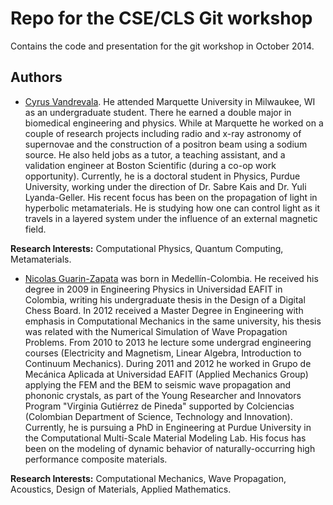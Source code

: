 Repo for the CSE/CLS Git workshop
==================================

Contains the code and presentation for the git workshop in October 2014.


## Authors
- [Cyrus Vandrevala](http://cyrusvandrevala.com/). He attended Marquette University in Milwaukee, WI as an undergraduate student. There he earned a double major in biomedical engineering and physics. While at Marquette he worked on a couple of research projects including radio and x-ray astronomy of supernovae and the construction of a positron beam using a sodium source. He also held jobs as a tutor, a teaching assistant, and a validation engineer at Boston Scientific (during a co-op work opportunity). Currently, he is a doctoral student in Physics, Purdue University, working under the direction of Dr. Sabre Kais and Dr. Yuli Lyanda-Geller. His recent focus has been on the propagation of light in hyperbolic metamaterials. He is studying how one can control light as it travels in a layered system under the influence of an external magnetic field.

**Research Interests:** Computational Physics, Quantum Computing, Metamaterials.

- [Nicolas Guarin-Zapata](https://sites.google.com/site/nicolasguarinz/) was born in Medellín-Colombia. He received his degree in 2009 in Engineering Physics in Universidad EAFIT in Colombia, writing his undergraduate thesis in the Design of a Digital Chess Board.  In 2012 received a Master Degree in Engineering with emphasis in Computational Mechanics in the same university, his thesis was related with the Numerical Simulation of Wave Propagation Problems.  From 2010 to 2013 he lecture some undergrad engineering courses (Electricity and Magnetism, Linear Algebra, Introduction to Continuum Mechanics). During 2011 and 2012 he worked in Grupo de Mecánica Aplicada at Universidad EAFIT (Applied Mechanics Group) applying the FEM and the BEM to seismic wave propagation and phononic crystals, as part of the Young Researcher and Innovators Program "Virginia Gutiérrez de Pineda" supported by Colciencias (Colombian Department of Science, Technology and Innovation). Currently, he is pursuing a PhD in Engineering at Purdue University in the Computational Multi-Scale Material Modeling Lab. His focus has been on the modeling of dynamic behavior of naturally-occurring high performance composite materials.

**Research Interests:** Computational Mechanics, Wave Propagation, Acoustics, Design of Materials, Applied Mathematics.
